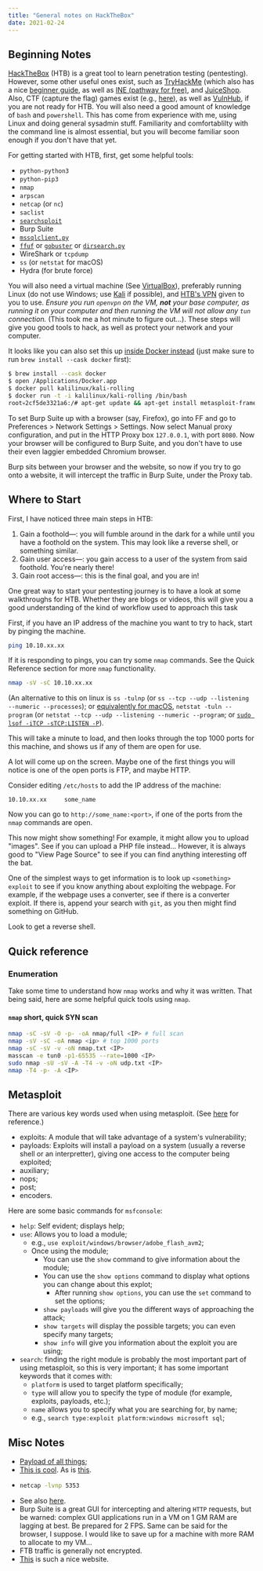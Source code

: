 ```yaml
---
title: "General notes on HackTheBox"
date: 2021-02-24
---
```


## Beginning Notes

[HackTheBox](https://hackthebox.eu/) (HTB) is a great tool to learn penetration testing (pentesting).  However, some other useful ones exist, such as [TryHackMe](https://tryhackme.com) (which also has a nice [beginner guide](https://tryhackme.com/path/outline/beginner), as well as [INE (pathway for free)](https://checkout.ine.com/starter-pass), and [JuiceShop](https://owasp.org/www-project-juice-shop/).  Also, CTF (capture the flag) games exist (e.g., [here](https://ctf.hacker101.com/)), as well as [VulnHub](https://www.vulnhub.com/), if you are not ready for HTB.  You will also need a good amount of knowledge of `bash` and `powershell`.  This has come from experience with me, using Linux and doing general sysadmin stuff.  Familiarity and comfortablilty with the command line is almost essential, but you will become familiar soon enough if you don't have that yet.

For getting started with HTB, first, get some helpful tools:
  - `python-python3`
  - `python-pip3`
  - `nmap`
  - `arpscan`
  - `netcap` (or `nc`)
  - `saclist`
  - [`searchsploit`](https://1gbits.com/blog/install-searchsploit-on-kali-linux/)
  - Burp Suite
  - [`mssqlclient.py`](https://github.com/SecureAuthCorp/impacket)
  - [`ffuf`](https://github.com/ffuf/ffuf) or [`gobuster`](https://github.com/OJ/gobuster) or [`dirsearch.py`](https://github.com/maurosoria/dirsearch.git)
  - WireShark or `tcpdump`
  - `ss` (or `netstat` for macOS)
  - Hydra (for brute force)

You will also need a virtual machine (See [VirtualBox](https://www.virtualbox.org/)), preferably running Linux (do not use Windows; use [Kali](https://www.offensive-security.com/kali-linux-vm-vmware-virtualbox-image-download/#1572305786534-030ce714-cc3b) if possible), and [HTB's VPN](https://www.hackthebox.eu/home/start) given to you to use.  *Ensure you run `openvpn` on the VM, **not** your base computer, as running it on your computer and then running the VM will not allow any `tun` connection.*  (This took me a hot minute to figure out...).  These steps will give you good tools to hack, as well as protect your network and your computer.

It looks like you can also set this up [inside Docker instead](https://amar-laksh.github.io/2019/08/24/Setting-up-Kali-docker-for-HackTheBox.html) (just make sure to run `brew install --cask docker` first):
```bash
$ brew install --cask docker
$ open /Applications/Docker.app
$ docker pull kalilinux/kali-rolling
$ docker run -t -i kalilinux/kali-rolling /bin/bash
root💀2cf5de3321a6:/# apt-get update && apt-get install metasploit-framework
```

To set Burp Suite up with a browser (say, Firefox), go into FF and go to Preferences > Network Settings > Settings.  Now select Manual proxy configuration, and put in the HTTP Proxy box `127.0.0.1`, with port `8080`.  Now your browser will be configured to Burp Suite, and you don't have to use their even laggier embedded Chromium browser.

Burp sits between your browser and the website, so now if you try to go onto a website, it will intercept the traffic in Burp Suite, under the Proxy tab.

## Where to Start

First, I have noticed three main steps in HTB:
  1. Gain a foothold&mdash;: you will fumble around in the dark for a while until you have a foothold on the system.  This may look like a reverse shell, or something similar.
  2. Gain user access&mdash;: you gain access to a user of the system from said foothold.  You're nearly there!
  3. Gain root access&mdash;: this is the final goal, and you are in!

One great way to start your pentesting journey is to have a look at some walkthroughs for HTB.  Whether they are blogs or videos, this will give you a good understanding of the kind of workflow used to approach this task

First, if you have an IP address of the machine you want to try to hack, start by pinging the machine.

```bash
ping 10.10.xx.xx
```

If it is responding to pings, you can try some `nmap` commands.  See the Quick Reference section for more `nmap` functionality.

```bash
nmap -sV -sC 10.10.xx.xx
```

(An alternative to this on linux is `ss -tulnp` (or `ss --tcp --udp --listening --numeric --processes`); or [equivalently for macOS](https://superuser.com/questions/724712/what-is-the-equivalent-of-ss-for-mac), `netstat -tuln --program` (or `netstat --tcp --udp --listening --numeric --program`; or [`sudo lsof -iTCP -sTCP:LISTEN -P`](https://apple.stackexchange.com/questions/157893/what-is-the-equivalent-of-netstat-tln-on-os-x)).

This will take a minute to load, and then looks through the top 1000 ports for this machine, and shows us if any of them are open for use.

A lot will come up on the screen.  Maybe one of the first things you will notice is one of the open ports is FTP, and maybe HTTP.

Consider editing `/etc/hosts` to add the IP address of the machine:
```
10.10.xx.xx		some_name
```

Now you can go to `http://some_name:<port>`, if one of the ports from the `nmap` commands are open.

This now might show something!  For example, it might allow you to upload "images".  See if you can upload a PHP file instead...  However, it is always good to "View Page Source" to see if you can find anything interesting off the bat.

One of the simplest ways to get information is to look up `<something> exploit` to see if you know anything about exploiting the webpage.  For example, if the webpage uses a converter, see if there is a converter exploit.  If there is, append your search with `git`, as you then might find something on GitHub.

Look to get a reverse shell.

## Quick reference

### Enumeration

Take some time to understand how `nmap` works and why it was written.  That being said, here are some helpful quick tools using `nmap`.

#### `nmap` short, quick SYN scan

```bash
nmap -sC -sV -O -p- -oA nmap/full <IP> # full scan
nmap -sV -sC -oA nmap <ip> # top 1000 ports
nmap -sC -sV -v -oN nmap.txt <IP>
masscan -e tun0 -p1-65535 --rate=1000 <IP>
sudo nmap -sU -sV -A -T4 -v -oN udp.txt <IP>
nmap -T4 -p- -A <IP>
```

## Metasploit

There are various key words used when using metasploit.  (See [here](https://www.youtube.com/watch?v=8lR27r8Y_ik) for reference.)
  - exploits: A module that will take advantage of a system's vulnerability;
  - payloads: Exploits will install a payload on a system (usually a reverse shell or an interpretter), giving one access to the computer being exploited;
  - auxiliary;
  - nops;
  - post;
  - encoders.

Here are some basic commands for `msfconsole`:
  - `help`: Self evident; displays help;
  - `use`: Allows you to load a module;
    - e.g., `use exploit/windows/browser/adobe_flash_avm2`;
    - Once using the module;
      - You can use the `show` command to give information about the module;
      - You can use the `show options` command to display what options you can change about this explot;
        - After running `show options`, you can use the `set` command to set the options;
      - `show payloads` will give you the different ways of approaching the attack;
      - `show targets` will display the possible targets; you can even specify many targets;
      - `show info` will give you information about the exploit you are using;
  - `search`: finding the right module is probably the most important part of using metasploit, so this is very important; it has some important keywords that it comes with:
    - `platform` is used to target platform specifically;
    - `type` will allow you to specify the type of module (for example, exploits, payloads, etc.);
    - `name` allows you to specify what you are searching for, by name;
    - e.g., `search type:exploit platform:windows microsoft sql`;

## Misc Notes

  - [Payload of all things](https://github.com/swisskyrepo/PayloadsAllTheThings);
  - [This is cool](https://github.com/7h3rAm/writeups).  As is [this](https://github.com/Purp1eW0lf/HackTheBoxWriteups/).
  - ```bash
    netcap -lvnp 5353
    ```
  - See also [here](https://medium.com/bug-bounty-hunting/beginner-tips-to-own-boxes-at-hackthebox-9ae3fec92a96).
  - Burp Suite is a great GUI for intercepting and altering `HTTP` requests, but be warned: complex GUI applications run in a VM on 1 GM RAM are lagging at best.  Be prepared for 2 FPS.  Same can be said for the browser, I suppose.  I would like to save up for a machine with more RAM to allocate to my VM...
  - FTB traffic is generally not encrypted.
  - [This](https://drt.sh/) is such a nice website.
